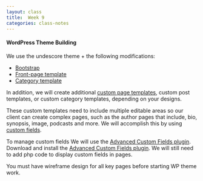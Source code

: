 ```yaml
---
layout: class
title:  Week 9
categories: class-notes
---
```

#### WordPress Theme Building ####
We use the undescore theme + the following modifications:
- [Bootstrap](http://revitalk.com/mmp460/wordpress/underscore/2017/10/04/bootstrap.html)
- [Front-page template](http://revitalk.com/mmp460/wordpress/underscore/2017/10/02/homepage.html)
- [Category template](http://revitalk.com/mmp460/wordpress/underscore/2017/08/13/category-underscore.html)

In addition, we will create additional [custom page templates](http://revitalk.com/mmp460/wordpress/2017/08/13/custom-templates.html), custom post templates, or custom category templates, depending on your designs.

These custom templates need to include multiple editable areas so our client can create complex pages, such as the author pages that include, bio, synopsis, image, podcasts and more. We will accomplish this by using [custom fields](https://codex.wordpress.org/Custom_Fields). 

To manage custom fields We will use the [Advanced Custom Fields plugin](https://www.advancedcustomfields.com/). Download and install the  [Advanced Custom Fields plugin](https://www.advancedcustomfields.com/). We will still need to add php code to display custom fields in pages.

You must have wireframe design for all key pages before starting WP theme work.


